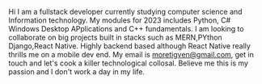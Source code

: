 Hi I am a fullstack developer currently studying computer science and Information technology.
My modules for 2023 includes Python, C# Windows Desktop APplications and C++ fundamentals.
I am looking to collaborate on big projects built in stacks such as MERN,PYthon Django,React Native.
Highly backend based although React Native really thrills me on a mobile dev end.
My email is moretigven@gmail.com, get in touch and let's cook a killer technological collosal.
Believe me this is my passion and I don't work a day in my life.
